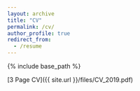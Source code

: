 ```yaml
---
layout: archive
title: "CV"
permalink: /cv/
author_profile: true
redirect_from:
  - /resume
---
```


{% include base_path %}

[3 Page CV]({{ site.url }}/files/CV_2019.pdf)
